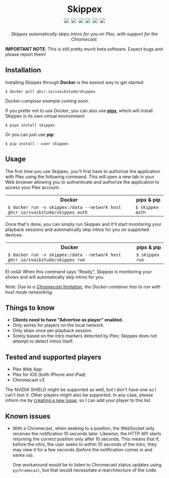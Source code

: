 <h1 align="center">
  Skippex<br>
  <img src="https://img.shields.io/pypi/v/skippex">
  <img src="https://img.shields.io/pypi/status/skippex">
  <img src="https://img.shields.io/badge/plex%20web%20app-supported-success">
  <img src="https://img.shields.io/badge/chromecast-supported-success">
  <img src="https://img.shields.io/badge/plex%20for%20iOS-supported-success">
  <img src="https://img.shields.io/badge/remote%20users-unsupported-critical">
</h1>

<p align="center">
  <em>Skippex automatically skips intros for you on Plex, with support for the
  Chromecast.</em>
</p>

**IMPORTANT NOTE**: This is still pretty much beta software. Expect bugs and
please report them!

## Installation

Installing Skippex through **Docker** is the easiest way to get started:

```console
$ docker pull ghcr.io/svaikstude/skippex
```

*Docker-compose example coming soon.*

If you prefer not to use Docker, you can also use [**pipx**][pipx], which will
install Skippex in its own virtual environment:

```console
$ pipx install skippex
```

Or you can just use **pip**:

```console
$ pip install --user skippex
```

[pipx]: https://pipxproject.github.io/pipx/

## Usage

The first time you use Skippex, you'll first have to authorize the application
with Plex using the following command. This will open a new tab in your Web
browser allowing you to authenticate and authorize the application to access
your Plex account.

<table>
  <tr>
    <th>Docker</th>
    <th>pipx & pip</th>
  </tr>
  <tr>
    <td>
      <code>$ docker run -v skippex:/data --network host ghcr.io/svaikstude/skippex auth</code>
    </td>
    <td>
      <code>$ skippex auth</code>
    </td>
  </tr>
</table>

Once that's done, you can simply run Skippex and it'll start monitoring your
playback sessions and automatically skip intros for you on supported devices:

<table>
  <tr>
    <th>Docker</th>
    <th>pipx & pip</th>
  </tr>
  <tr>
    <td>
      <code>$ docker run -v skippex:/data --network host ghcr.io/svaikstude/skippex run</code>
    </td>
    <td>
      <code>$ skippex run</code>
    </td>
  </tr>
</table>

Et voilà! When this command says "Ready", Skippex is monitoring your shows and
will automatically skip intros for you.

*Note: Due to a [Chromecast limitation][cast-diff-subnets], the Docker container
has to run with host mode networking.*

[cast-diff-subnets]: https://www.home-assistant.io/integrations/cast#docker-and-cast-devices-and-home-assistant-on-different-subnets

## Things to know

 * **Clients need to have "Advertise as player" enabled.**
 * Only works for players on the local network.
 * Only skips once per playback session.
 * Solely based on the intro markers detected by Plex; Skippex does not attempt
   to detect intros itself.

## Tested and supported players

 * Plex Web App
 * Plex for iOS (both iPhone and iPad)
 * Chromecast v3

The NVIDIA SHIELD might be supported as well, but I don't have one so I can't
test it. Other players might also be supported. In any case, please inform me
by [creating a new issue][new_issue], so I can add your player to this list.

[new_issue]: https://github.com/svaikstude/skippex/issues/new

## Known issues

 * With a Chromecast, when seeking to a position, the WebSocket only receives
   the notification 10 seconds later. Likewise, the HTTP API starts returning
   the correct position only after 10 seconds. This means that if, before the
   intro, the user seeks to within 10 seconds of the intro, they may view it for
   a few seconds (before the notification comes in and saves us).

   One workaround would be to listen to Chromecast status updates using
   `pychromecast`, but that would necessitate a rearchitecture of the code.
